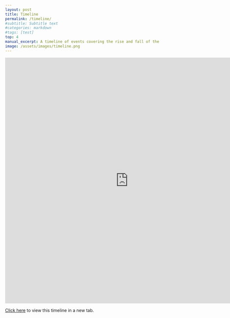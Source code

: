 ```yaml
---
layout: post
title: Timeline
permalink: /timeline/
#subtitle: Subtitle text
#categories: markdown
#tags: [test]
top: 4
manual_excerpt: A timeline of events covering the rise and fall of the Makhnovist movement in Ukraine.
image: /assets/images/timeline.png
---
```


<html>
<!-- <style>
#timeline_div {
   z-index: 7;
   position: absolute;
  height: 900px;
  width: 900px;
  background-color: powderblue;
}
</style>
<div id="timeline_div"> -->
<iframe src='https://cdn.knightlab.com/libs/timeline3/latest/embed/index.html?source=1Q03D8yFRxWLZDpM15TyxA9SQ9zVOJUL_RWpVaqmWeuI&font=Default&lang=en&initial_zoom=2&height=1000' width='800px' height='800px' webkitallowfullscreen mozallowfullscreen allowfullscreen frameborder='0'></iframe> 
<br> 
<!-- </div> -->

<p>
	<a href="https://cdn.knightlab.com/libs/timeline3/latest/embed/index.html?source=1Q03D8yFRxWLZDpM15TyxA9SQ9zVOJUL_RWpVaqmWeuI&font=Default&lang=en&initial_zoom=2&height=800" target="_blank">Click here</a>  to view this timeline in a new tab.
</p>
</html>